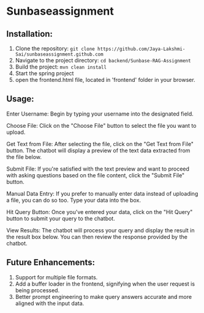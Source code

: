 # Sunbaseassignment
## Installation:

1. Clone the repository: `git clone https://github.com/Jaya-Lakshmi-Sai/sunbaseassignment.github.com`
2. Navigate to the project directory: `cd backend/Sunbase-RAG-Assignment`
3. Build the project: `mvn clean install`
4. Start the spring project
5. open the frontend.html file, located in 'frontend' folder in your browser.


## Usage:
Enter Username: Begin by typing your username into the designated field.

Choose File: Click on the "Choose File" button to select the file you want to upload.

Get Text from File: After selecting the file, click on the "Get Text from File" button. The chatbot will display a preview of the text data extracted from the file below.

Submit File: If you're satisfied with the text preview and want to proceed with asking questions based on the file content, click the "Submit File" button.

Manual Data Entry: If you prefer to manually enter data instead of uploading a file, you can do so too. Type your data into the box.

Hit Query Button: Once you've entered your data, click on the "Hit Query" button to submit your query to the chatbot.

View Results: The chatbot will process your query and display the result in the result box below. You can then review the response provided by the chatbot.

## Future Enhancements:
1. Support for multiple file formats.
2. Add a buffer loader in the frontend, signifying when the user request is being processed.
3. Better prompt engineering to make query answers accurate and more aligned with the input data.
